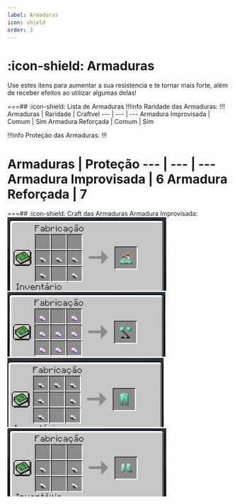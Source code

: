 ```yaml
---
label: Armaduras
icon: shield
order: 3
---
```


# :icon-shield: Armaduras

Use estes itens para aumentar a sua resistencia e te tornar mais forte, além de receber efeitos ao utilizar algumas delas! 

===## :icon-shield: Lista de Armaduras
!!!info Raridade das Armaduras:
!!!
Armaduras         | Raridade | Craftvel
---             | ---  | ---
Armadura Improvisada  | Comum | Sim
Armadura Reforçada | Comum | Sim



!!!info Proteção das Armaduras:
!!!

Armaduras         | Proteção 
---             | --- | ---
Armadura Improvisada  | 6
Armadura Reforçada | 7
===

===## :icon-shield: Craft das Armaduras
Armadura Improvisada:
![](../static/capaceteimprovisado.png)
![](../static/peitoralimprovisado.png)
![](../static/calcaimprovisada.png)
![](../static/botaimprovisada.png)
